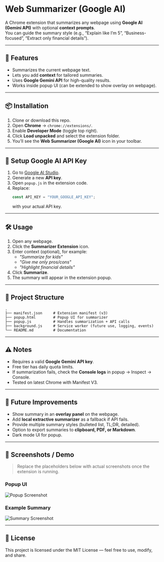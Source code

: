 # Web Summarizer (Google AI)

A Chrome extension that summarizes any webpage using **Google AI (Gemini API)** with optional **context prompts**.  
You can guide the summary style (e.g., “Explain like I’m 5”, “Business-focused”, “Extract only financial details”).

---

## 🚀 Features
- Summarizes the current webpage text.  
- Lets you add **context** for tailored summaries.  
- Uses **Google Gemini API** for high-quality results.  
- Works inside popup UI (can be extended to show overlay on webpage).  

---

## 📦 Installation
1. Clone or download this repo.  
2. Open **Chrome** → `chrome://extensions/`.  
3. Enable **Developer Mode** (toggle top right).  
4. Click **Load unpacked** and select the extension folder.  
5. You’ll see the **Web Summarizer (Google AI)** icon in your toolbar.  

---

## 🔑 Setup Google AI API Key
1. Go to [Google AI Studio](https://aistudio.google.com/).  
2. Generate a new **API key**.  
3. Open `popup.js` in the extension code.  
4. Replace:
   ```javascript
   const API_KEY = "YOUR_GOOGLE_API_KEY";
   ```
   with your actual API key.  

---

## 🛠 Usage
1. Open any webpage.  
2. Click the **Summarizer Extension** icon.  
3. Enter context (optional), for example:  
   - *"Summarize for kids"*  
   - *"Give me only pros/cons"*  
   - *"Highlight financial details"*  
4. Click **Summarize**.  
5. The summary will appear in the extension popup.  

---

## 📂 Project Structure
```
.
├── manifest.json     # Extension manifest (v3)
├── popup.html        # Popup UI for summarizer
├── popup.js          # Handles summarization + API calls
├── background.js     # Service worker (future use, logging, events)
└── README.md         # Documentation
```

---

## ⚠️ Notes
- Requires a valid **Google Gemini API key**.  
- Free tier has daily quota limits.  
- If summarization fails, check the **Console logs** in popup → Inspect → Console.  
- Tested on latest Chrome with Manifest V3.  

---

## 🧩 Future Improvements
- Show summary in an **overlay panel** on the webpage.  
- Add **local extractive summarizer** as a fallback if API fails.  
- Provide multiple summary styles (bulleted list, TL;DR, detailed).  
- Option to export summaries to **clipboard, PDF, or Markdown**.  
- Dark mode UI for popup.  

---

## 📸 Screenshots / Demo
> Replace the placeholders below with actual screenshots once the extension is running.

### Popup UI
![Popup Screenshot](docs/images/popup.png)

### Example Summary
![Summary Screenshot](docs/images/summary.png)

---

## 📜 License
This project is licensed under the MIT License — feel free to use, modify, and share.

